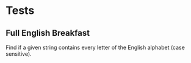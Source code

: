 # Tests

## Full English Breakfast

Find if a given string contains every letter of the English alphabet (case
sensitive).


